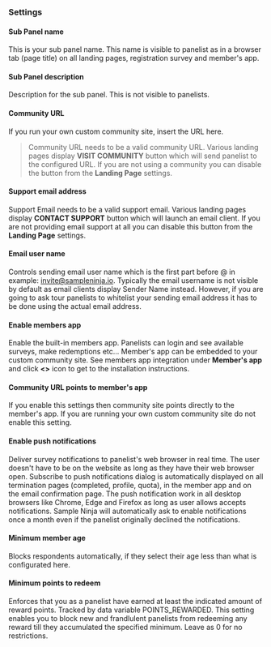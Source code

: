 ### Settings

#### Sub Panel name
This is your sub panel name. This name is visible to panelist as in a browser tab (page title) on all landing pages, registration survey and member's app.

#### Sub Panel description
Description for the sub panel. This is not visible to panelists.

#### Community URL
If you run your own custom community site, insert the URL here.

> Community URL needs to be a valid community URL. Various landing pages display **VISIT COMMUNITY** button which will send panelist to the configured URL. If you are not using a community you can disable the button from the **Landing Page** settings.

#### Support email address
Support Email needs to be a valid support email. Various landing pages display **CONTACT SUPPORT** button which will launch an email client. If you are not providing email support at all you can disable this button from the **Landing Page** settings.

#### Email user name
Controls sending email user name which is the first part before @ in example: invite@sampleninja.io. Typically the email username is not visible by default as email clients display Sender Name instead. However, if you are going to ask tour panelists to whitelist your sending email address it has to be done using the actual email address.

#### Enable members app
Enable the built-in members app. Panelists can login and see available surveys, make redemptions etc... Member's app can be embedded to your custom community site. See members app integration under **Member's app** and click **<>** icon to get to the installation instructions.

#### Community URL points to member's app
If you enable this settings then community site points directly to the member's app. If you are running your own custom community site do not enable this setting.

#### Enable push notifications
Deliver survey notifications to panelist's web browser in real time. The user doesn't have to be on the website as long as they have their web browser open. Subscribe to push notifications dialog is automatically displayed on all termination pages (completed, profile, quota), in the member app and on the email confirmation page. The push notification work in all desktop browsers like Chrome, Edge and Firefox as long as user allows accepts notifications. Sample Ninja will automatically ask to enable notifications once a month even if the panelist originally declined the notifications.

#### Minimum member age
Blocks respondents automatically, if they select their age less than what is configurated here.

#### Minimum points to redeem
Enforces that you as a panelist have earned at least the indicated amount of reward points. Tracked by data variable POINTS_REWARDED. This setting enables you to block new and frandlulent panelists from redeeming any reward till they accumulated the specified minimum. Leave as 0 for no restrictions.
